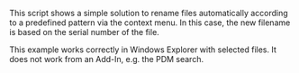 This script shows a simple solution to rename files automatically according to a predefined pattern via the context menu. 
In this case, the new filename is based on the serial number of the file. 

This example works correctly in Windows Explorer with selected files. It does not work from an Add-In, e.g. the PDM search.
